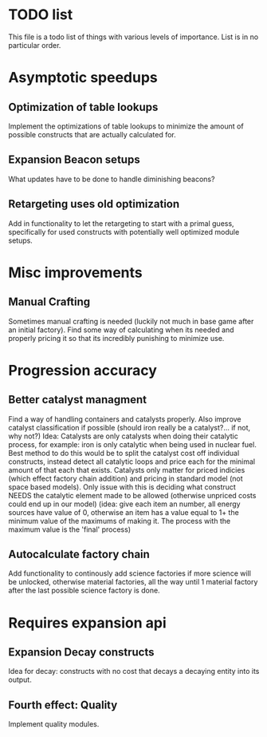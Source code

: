 # TODO list

This file is a todo list of things with various levels of importance. List is in no particular order.

# Asymptotic speedups

## Optimization of table lookups

Implement the optimizations of table lookups to minimize the amount of possible constructs that are actually calculated for.

## Expansion Beacon setups

What updates have to be done to handle diminishing beacons?

## Retargeting uses old optimization

Add in functionality to let the retargeting to start with a primal guess, specifically for used constructs with potentially well optimized module setups.


# Misc improvements

## Manual Crafting

Sometimes manual crafting is needed (luckily not much in base game after an initial factory). Find some way of calculating when its needed and properly pricing it so that its incredibly punishing to minimize use.


# Progression accuracy

## Better catalyst managment

Find a way of handling containers and catalysts properly. Also improve catalyst classification if possible (should iron really be a catalyst?... if not, why not?)
Idea: Catalysts are only catalysts when doing their catalytic process, for example: iron is only catalytic when being used in nuclear fuel. Best method to do this would be to split the catalyst cost off individual constructs, instead detect all catalytic loops and price each for the minimal amount of that each that exists. Catalysts only matter for priced indicies (which effect factory chain addition) and pricing in standard model (not space based models).
Only issue with this is deciding what construct NEEDS the catalytic element made to be allowed (otherwise unpriced costs could end up in our model) (idea: give each item an number, all energy sources have value of 0, otherwise an item has a value equal to 1+ the minimum value of the maximums of making it. The process with the maximum value is the 'final' process)

## Autocalculate factory chain

Add functionality to continously add science factories if more science will be unlocked, otherwise material factories, all the way until 1 material factory after the last possible science factory is done.


# Requires expansion api

## Expansion Decay constructs

Idea for decay: constructs with no cost that decays a decaying entity into its output.

## Fourth effect: Quality

Implement quality modules.